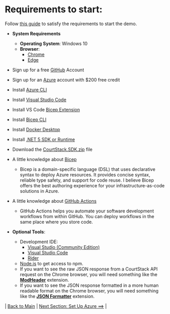 # Requirements to start:
Follow [this guide](Requirements.md) to satisfy the requirements to start the demo.
* **System Requirements**
  * **Operating System**: Windows 10
  * **Browser**:
    * [Chrome](https://www.google.com/chrome/)
    * [Edge](https://www.microsoft.com/en-us/windows/microsoft-edge)
* Sign up for a free [GitHub](https://github.com/signup) Account
* Sign up for an [Azure](https://azure.microsoft.com/en-us/free) account with $200 free credit
* Install [Azure CLI](https://learn.microsoft.com/en-us/cli/azure)
* Install [Visual Studio Code](https://code.visualstudio.com)
* Install VS Code [Bicep Extension](https://marketplace.visualstudio.com/items?*temName=ms-azuretools.vscode-bicep)
* Install [Bicep CLI](https://learn.microsoft.com/en-us/azure/*zure-resource-manager/bicep/install)
* Install [Docker Desktop](https://www.docker.com/products/docker-desktop)
* Install [.NET 5 SDK or Runtime](https://dotnet.microsoft.com/en-us/download/dotnet/5.0)
* Download the [CourtStack.SDK.zip](https://github.com/CourtStack/CTC-Workshop-2021/releases/download/2021.09.11/CourtStack.SDK.zip) file
* A little knowledge about [Bicep](bicep.md)
  * Bicep is a domain-specific language (DSL) that uses declarative syntax to deploy Azure resources. It provides concise syntax, reliable type safety, and support for code reuse. I believe Bicep offers the best authoring experience for your infrastructure-as-code solutions in Azure.

* A little knowledge about [GitHub Actions](https://docs.github.com/en/actions)
  * GitHub Actions helps you automate your software development workflows from within GitHub. You can deploy workflows in the same place where you store code.
* **Optional Tools**:
  * Development IDE:
    * [Visual Studio (Community Edition)](https://visualstudio.microsoft.com/downloads/)
    * [Visual Studio Code](https://code.visualstudio.com/)
    * [Rider](https://jetbrains.com/rider/)
  * [Node.js](https://nodejs.org) to get access to npm.
  * If you want to see the raw JSON response from a CourtStack API request on the Chrome browser, you will need something like the **[ModHeader](https://chrome.google.com/webstore/detail/modheader/idgpnmonknjnojddfkpgkljpfnnfcklj/related)** extension.
  * If you want to see the JSON response formatted in a more human readable format on the Chrome browser, you will need something like the **[JSON Formatter](https://chrome.google.com/webstore/detail/json-formatter/bcjindcccaagfpapjjmafapmmgkkhgoa/related)** extension.

| [Back to Main](README.md) | [Next Section: Set Up Azure ==>](SetUpAzure.md) |
